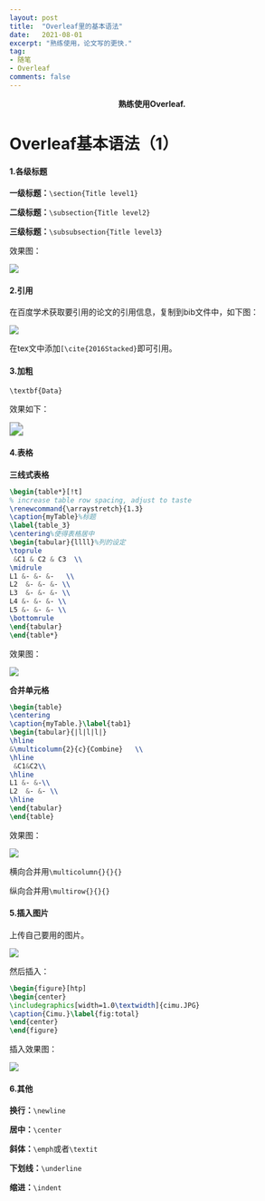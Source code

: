 ```yaml
---
layout: post
title:  "Overleaf里的基本语法"
date:   2021-08-01
excerpt: "熟练使用，论文写的更快."
tag:
- 随笔 
- Overleaf
comments: false
---
```






<center><b>熟练使用Overleaf.</b> </center>

# Overleaf基本语法（1）

#### 1.各级标题

**一级标题：**`\section{Title level1}`

**二级标题：**`\subsection{Title level2}`

**三级标题：**`\subsubsection{Title level3}`

效果图：

![](https://gitee.com/llesssssa/imagebed/raw/master/1.png)

#### 2.引用

在百度学术获取要引用的论文的引用信息，复制到bib文件中，如下图：

![](https://gitee.com/llesssssa/imagebed/raw/master/bibwenjian.png)

在tex文中添加`[\cite{2016Stacked}`即可引用。

#### 3.加粗

`\textbf{Data}`

效果如下：

<img src="https://gitee.com/llesssssa/imagebed/raw/master/bf.png" style="zoom:150%;" />

#### 4.表格

**三线式表格**

```latex
\begin{table*}[!t]
% increase table row spacing, adjust to taste
\renewcommand{\arraystretch}{1.3}
\caption{myTable}%标题
\label{table_3}
\centering%使得表格居中
\begin{tabular}{llll}%列的设定
\toprule
 &C1 & C2 & C3  \\
\midrule
L1 &- &- &-   \\
L2  &- &- &- \\
L3  &- &- &- \\
L4 &- &- &- \\
L5 &- &- &- \\
\bottomrule
\end{tabular}
\end{table*}
```

效果图：

![](https://gitee.com/llesssssa/imagebed/raw/master/biaoge.png)

**合并单元格**

```latex
\begin{table}
\centering
\caption{myTable.}\label{tab1}
\begin{tabular}{|l|l|l|}
\hline
&\multicolumn{2}{c}{Combine}   \\
\hline
 &C1&C2\\
\hline
L1 &- &-\\
L2  &- &- \\
\hline
\end{tabular}
\end{table}
```

效果图：

![](https://gitee.com/llesssssa/imagebed/raw/master/hebing.png)

横向合并用`\multicolumn{}{}{}`

纵向合并用`\multirow{}{}{}`

#### 5.插入图片

上传自己要用的图片。

![](https://gitee.com/llesssssa/imagebed/raw/master/cimuselect.jpg)

然后插入：

```latex
\begin{figure}[htp]
\begin{center}
\includegraphics[width=1.0\textwidth]{cimu.JPG}
\caption{Cimu.}\label{fig:total}
\end{center}
\end{figure}
```

插入效果图：

![](https://gitee.com/llesssssa/imagebed/raw/master/charujieguo.png)

#### 6.其他

**换行：**`\newline`

**居中：**`\center`

**斜体：**`\emph`或者`\textit`

**下划线：**`\underline`

**缩进：**`\indent`